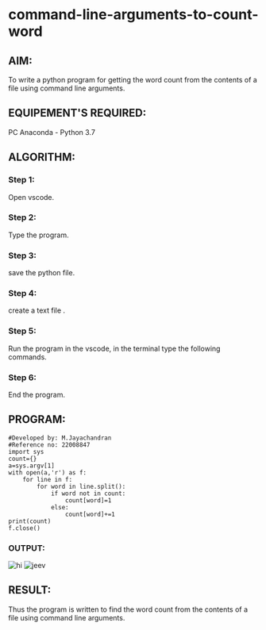 # command-line-arguments-to-count-word
## AIM:
To write a python program for getting the word count from the contents of a file using command line arguments.
## EQUIPEMENT'S REQUIRED: 
PC
Anaconda - Python 3.7
## ALGORITHM: 
### Step 1:
Open vscode.
### Step 2: 
Type the program.
### Step 3: 
save the python file.
### Step 4:  
create a text file .
### Step 5: 
Run the program in the vscode, in the terminal type the following commands.
### Step 6: 
End the program.
## PROGRAM:
```
#Developed by: M.Jayachandran
#Reference no: 22008847
import sys
count={}
a=sys.argv[1]
with open(a,'r') as f:
    for line in f:
        for word in line.split():
            if word not in count:
                count[word]=1
            else:
                count[word]+=1
print(count)
f.close()
```

### OUTPUT:
![hi](https://user-images.githubusercontent.com/118447015/214828755-5cf6d5df-efe6-4949-9cee-0e6809669813.jpg)
![jeev](https://user-images.githubusercontent.com/118447015/214831975-b1899a87-9a82-4c0e-9d05-b60f1a5472db.png)



## RESULT:
Thus the program is written to find the word count from the contents of a file using command line arguments.
